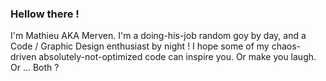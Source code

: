 ### Hellow there !

I'm Mathieu AKA Merven.
I'm a doing-his-job random goy by day, and a Code / Graphic Design enthusiast by night !
I hope some of my chaos-driven absolutely-not-optimized code can inspire you. Or make you laugh. Or ... Both ?

<!--
**mervenslab/mervenslab** is a ✨ _special_ ✨ repository because its `README.md` (this file) appears on your GitHub profile.

Here are some ideas to get you started:

- 🔭 I’m currently working on ...
- 🌱 I’m currently learning ...
- 👯 I’m looking to collaborate on ...
- 🤔 I’m looking for help with ...
- 💬 Ask me about ...
- 📫 How to reach me: ...
- 😄 Pronouns: ...
- ⚡ Fun fact: ...
-->
